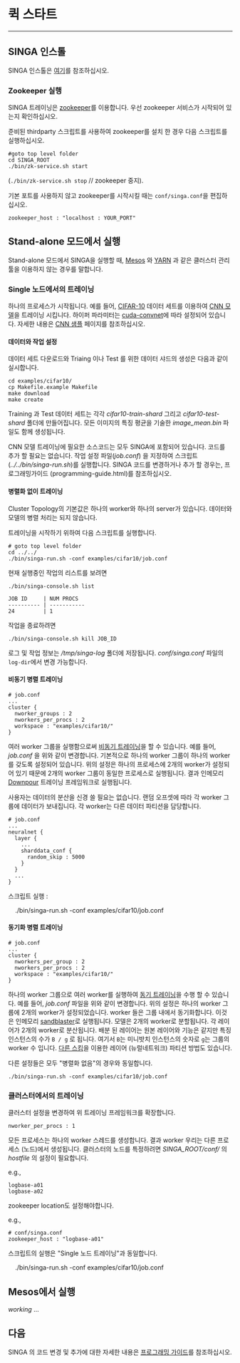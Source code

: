 # 퀵 스타트

---

## SINGA 인스톨

SINGA 인스톨은 [여기](installation.html)를 참조하십시오.

### Zookeeper 실행

SINGA 트레이닝은 [zookeeper](https://zookeeper.apache.org/)를 이용합니다. 우선 zookeeper 서비스가 시작되어 있는지 확인하십시오.

준비된 thirdparty 스크립트를 사용하여 zookeeper를 설치 한 경우 다음 스크립트를 실행하십시오.

    #goto top level folder
    cd SINGA_ROOT
    ./bin/zk-service.sh start

(`./bin/zk-service.sh stop` // zookeeper 중지).

기본 포트를 사용하지 않고 zookeeper를 시작시킬 때는 `conf/singa.conf`을 편집하십시오.

    zookeeper_host : "localhost : YOUR_PORT"

## Stand-alone 모드에서 실행

Stand-alone 모드에서 SINGA을 실행할 때, [Mesos](http://mesos.apache.org/) 와 [YARN](http://hadoop.apache.org/docs/current/hadoop-yarn/hadoop-yarn-site/YARN.html) 과 같은 클러스터 관리툴을 이용하지 않는 경우를 말합니다.

### Single 노드에서의 트레이닝

하나의 프로세스가 시작됩니다.
예를 들어,
[CIFAR-10](http://www.cs.toronto.edu/~kriz/cifar.html) 데이터 세트를 이용하여
[CNN 모델](http://papers.nips.cc/paper/4824-imagenet-classification-with-deep-convolutional-neural-networks)을 트레이닝 시킵니다.
하이퍼 파라미터는 [cuda-convnet](https://code.google.com/p/cuda-convnet/)에 따라 설정되어 있습니다.
자세한 내용은 [CNN 샘플](cnn.html) 페이지를 참조하십시오.


#### 데이터와 작업 설정

데이터 세트 다운로드와 Triaing 이나 Test 를 위한 데이터 샤드의 생성은 다음과 같이 실시합니다.

    cd examples/cifar10/
    cp Makefile.example Makefile
    make download
    make create

Training 과 Test 데이터 세트는 각각 *cifar10-train-shard*
그리고 *cifar10-test-shard* 폴더에 만들어집니다. 모든 이미지의 특징 평균을 기술한 *image_mean.bin* 파일도 함께 생성됩니다.

CNN 모델 트레이닝에 필요한 소스코드는 모두 SINGA에 포함되어 있습니다. 코드를 추가 할 필요는 없습니다.
작업 설정 파일(*job.conf*) 을 지정하여 스크립트(*../../bin/singa-run.sh*)를 실행합니다.
SINGA 코드를 변경하거나 추가 할 경우는, 프로그래밍가이드 (programming-guide.html)를 참조하십시오.

#### 병렬화 없이 트레이닝

Cluster Topology의 기본값은 하나의 worker와 하나의 server가 있습니다.
데이터와 모델의 병렬 처리는 되지 않습니다.

트레이닝을 시작하기 위하여 다음 스크립트를 실행합니다.

    # goto top level folder
    cd ../../
    ./bin/singa-run.sh -conf examples/cifar10/job.conf


현재 실행중인 작업의 리스트를 보려면

    ./bin/singa-console.sh list

    JOB ID     | NUM PROCS
    ---------- | -----------
    24         | 1

작업을 종료하려면

    ./bin/singa-console.sh kill JOB_ID


로그 및 작업 정보는 */tmp/singa-log* 폴더에 저장됩니다.
*conf/singa.conf* 파일의 `log-dir`에서 변경 가능합니다.


#### 비동기 병렬 트레이닝

    # job.conf
    ...
    cluster {
      nworker_groups : 2
      nworkers_per_procs : 2
      workspace : "examples/cifar10/"
    }

여러 worker 그룹을 실행함으로써 [비동기 트레이닝](architecture.html)을 할 수 있습니다.
예를 들어, *job.conf* 을 위와 같이 변경합니다.
기본적으로 하나의 worker 그룹이 하나의 worker를 갖도록 설정되어 있습니다.
위의 설정은 하나의 프로세스에 2개의 worker가 설정되어 있기 때문에 2개의 worker 그룹이 동일한 프로세스로 실행됩니다.
결과 인메모리 [Downpour](frameworks.html) 트레이닝 프레임워크로 실행됩니다.

사용자는 데이터의 분산을 신경 쓸 필요는 없습니다.
랜덤 오프셋에 따라 각 worker 그룹에 데이터가 보내집니다.
각 worker는 다른 데이터 파티션을 담당합니다.

    # job.conf
    ...
    neuralnet {
      layer {
        ...
        sharddata_conf {
          random_skip : 5000
        }
      }
      ...
    }

스크립트 실행 :

    ./bin/singa-run.sh -conf examples/cifar10/job.conf

#### 동기화 병렬 트레이닝

    # job.conf
    ...
    cluster {
      nworkers_per_group : 2
      nworkers_per_procs : 2
      workspace : "examples/cifar10/"
    }

하나의 worker 그룹으로 여러 worker를 실행하여 [동기 트레이닝](architecture.html)을 수행 할 수 있습니다.
예를 들어, *job.conf* 파일을 위와 같이 변경합니다.
위의 설정은 하나의 worker 그룹에 2개의 worker가 설정되었습니다.
worker 들은 그룹 내에서 동기화합니다.
이것은 인메모리 [sandblaster](frameworks.html)로 실행됩니다.
모델은 2개의 worker로 분할됩니다. 각 레이어가 2개의 worker로 분산됩니다.
배분 된 레이어는 원본 레이어와 기능은 같지만 특징 인스턴스의 수가 `B / g` 로 됩니다.
여기서 `B`는 미니밧치 인스턴스의 숫자로 `g`는 그룹의 worker 수 입니다.
[다른 스킴](neural-net.html)을 이용한 레이어 (뉴럴네트워크) 파티션 방법도 있습니다.

다른 설정들은 모두 "병렬화 없음"의 경우와 동일합니다.

    ./bin/singa-run.sh -conf examples/cifar10/job.conf

### 클러스터에서의 트레이닝

클러스터 설정을 변경하여 위 트레이닝 프레임워크를 확장합니다.

    nworker_per_procs : 1

모든 프로세스는 하나의 worker 스레드를 생성합니다.
결과 worker 우리는 다른 프로세스 (노드)에서 생성됩니다.
클러스터의 노드를 특정하려면 *SINGA_ROOT/conf/* 의 *hostfile* 의 설​​정이 필요합니다.

e.g.,

    logbase-a01
    logbase-a02

zookeeper location도 설정해야합니다.

e.g.,

    # conf/singa.conf
    zookeeper_host : "logbase-a01"

스크립트의 실행은 "Single 노드 트레이닝"과 동일합니다.

    ./bin/singa-run.sh -conf examples/cifar10/job.conf

## Mesos에서 실행

*working* ...

## 다음

SINGA 의 코드 변경 및 추가에 대한 자세한 내용은 [프로그래밍 가이드](programming-guide.html)를 참조하십시오.
